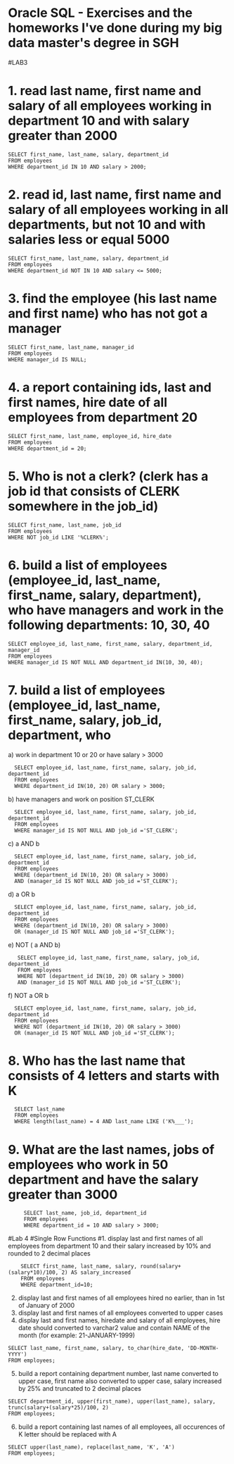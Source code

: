 # Oracle SQL - Exercises and the homeworks I've done during my big data master's degree in SGH

#LAB3
# 1. read last name, first name and salary of all employees working in department 10 and with salary greater than 2000
    SELECT first_name, last_name, salary, department_id
    FROM employees
    WHERE department_id IN 10 AND salary > 2000;

# 2. read id, last name, first name and salary of all employees working in all departments, but not 10 and with salaries less or equal 5000
    SELECT first_name, last_name, salary, department_id
    FROM employees
    WHERE department_id NOT IN 10 AND salary <= 5000;

# 3. find the employee (his last name and first name) who has not got a manager
    SELECT first_name, last_name, manager_id
    FROM employees
    WHERE manager_id IS NULL;

# 4. a report containing ids, last and first names, hire date of all employees from department 20
    SELECT first_name, last_name, employee_id, hire_date
    FROM employees
    WHERE department_id = 20;

# 5. Who is not a clerk? (clerk has a job id that consists of CLERK somewhere in the job_id)
    SELECT first_name, last_name, job_id
    FROM employees
    WHERE NOT job_id LIKE '%CLERK%';

# 6. build a list of employees (employee_id, last_name, first_name, salary, department), who have managers and work in the following departments: 10, 30, 40
    SELECT employee_id, last_name, first_name, salary, department_id, manager_id
    FROM employees
    WHERE manager_id IS NOT NULL AND department_id IN(10, 30, 40);

# 7. build a list of employees (employee_id, last_name, first_name, salary, job_id, department, who
   a) work in department 10 or 20 or have salary > 3000
   
      SELECT employee_id, last_name, first_name, salary, job_id, department_id
      FROM employees
      WHERE department_id IN(10, 20) OR salary > 3000;

   b) have managers and work on position ST_CLERK
   
      SELECT employee_id, last_name, first_name, salary, job_id, department_id
      FROM employees
      WHERE manager_id IS NOT NULL AND job_id ='ST_CLERK';
      
   c) a AND b
   
      SELECT employee_id, last_name, first_name, salary, job_id, department_id
      FROM employees
      WHERE (department_id IN(10, 20) OR salary > 3000) 
      AND (manager_id IS NOT NULL AND job_id ='ST_CLERK');
      
   d) a OR b
   
   
      SELECT employee_id, last_name, first_name, salary, job_id, department_id
      FROM employees
      WHERE (department_id IN(10, 20) OR salary > 3000)
      OR (manager_id IS NOT NULL AND job_id ='ST_CLERK');

   e) NOT ( a AND b)
   
       SELECT employee_id, last_name, first_name, salary, job_id, department_id
       FROM employees
       WHERE NOT (department_id IN(10, 20) OR salary > 3000) 
       AND (manager_id IS NOT NULL AND job_id ='ST_CLERK');
      
   f) NOT a OR b
   
      SELECT employee_id, last_name, first_name, salary, job_id, department_id
      FROM employees
      WHERE NOT (department_id IN(10, 20) OR salary > 3000)
      OR (manager_id IS NOT NULL AND job_id ='ST_CLERK');

# 8. Who has the last name that consists of 4 letters and starts with K
      SELECT last_name
      FROM employees
      WHERE length(last_name) = 4 AND last_name LIKE ('K%___');


# 9. What are the last names, jobs of employees who work in 50 department and have the salary greater than 3000
         SELECT last_name, job_id, department_id
         FROM employees
         WHERE department_id = 10 AND salary > 3000;
        
      
 #Lab 4
 #Single Row Functions
 #1. display last and first names of all employees from department 10 and their salary increased by 10% and rounded to 2 decimal places
   
        SELECT first_name, last_name, salary, round(salary+(salary*10)/100, 2) AS salary_increased
        FROM employees
        WHERE department_id=10;
        
   2. display last and first names of all employees hired no earlier, than in 1st of January of 2000
   3. display last and first names of all employees converted to upper cases
   4. display last and first names, hiredate and salary of all employees, hire date should
      converted to varchar2 value and contain NAME of the month (for example: 21-JANUARY-1999)
      
    SELECT last_name, first_name, salary, to_char(hire_date, 'DD-MONTH-YYYY')
    FROM employees;

   5. build a report containing department number, last name converted to upper case, first name also converted to upper case, salary increased by 25% and truncated to 2 decimal places      
   
    SELECT department_id, upper(first_name), upper(last_name), salary, trunc(salary+(salary*25)/100, 2) 
    FROM employees;
    
   6. build a report containing last names of all employees, all occurences of K letter should be replaced with A
   
    SELECT upper(last_name), replace(last_name, 'K', 'A')
    FROM employees;
